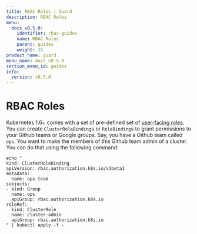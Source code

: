 ```yaml
---
title: RBAC Roles | Guard
description: RBAC Roles
menu:
  docs_v0.5.0:
    identifier: rbac-guides
    name: RBAC Roles
    parent: guides
    weight: 15
product_name: guard
menu_name: docs_v0.5.0
section_menu_id: guides
info:
  version: v0.5.0
---
```


# RBAC Roles

Kubernetes 1.6+ comes with a set of pre-defined set of [user-facing roles](https://kubernetes.io/docs/admin/authorization/rbac/#user-facing-roles). You can create `ClusterRoleBinding`s or `RoleBinding`s to grant permissions to your Github teams or Google groups. Say, you have a Github team called `ops`. You want to make the members of this Github team admin of a cluster. You can do that using the following command:

```console
echo "
kind: ClusterRoleBinding
apiVersion: rbac.authorization.k8s.io/v1beta1
metadata:
  name: ops-team
subjects:
- kind: Group
  name: ops
  apiGroup: rbac.authorization.k8s.io
roleRef:
  kind: ClusterRole
  name: cluster-admin
  apiGroup: rbac.authorization.k8s.io
" | kubectl apply -f -
```
